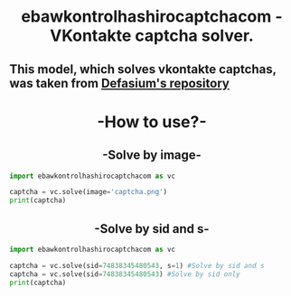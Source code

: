 <h1 align="center">ebawkontrolhashirocaptchacom - VKontakte captcha solver.</h1>

<h2>This model, which solves vkontakte captchas, was taken from <a href="https://github.com/Defasium/vkCaptchaBreaker/">Defasium's repository</a></h2>

<h1 align="center"> -How to use?- </h1>

<h2 align="center"> -Solve by image- </h2>

```python
import ebawkontrolhashirocaptchacom as vc

captcha = vc.solve(image='captcha.png')
print(captcha)
```

<h2 align="center"> -Solve by sid and s- </h2>

```python
import ebawkontrolhashirocaptchacom as vc

captcha = vc.solve(sid=74838345480543, s=1) #Solve by sid and s
captcha = vc.solve(sid=74838345480543) #Solve by sid only
print(captcha)
```